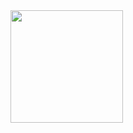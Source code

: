 <img height="180em" src="https://github-readme-stats.vercel.app/api?username=Litot-Mattis&show_icons=true&hide_border=true&&count_private=true&include_all_commits=true" />
<!--
**Litot-Mattis/Litot-Mattis** is a ✨ _special_ ✨ repository because its `README.md` (this file) appears on your GitHub profile.

Here are some ideas to get you started:

- 🔭 I’m currently working on ...
- 🌱 I’m currently learning ...
- 👯 I’m looking to collaborate on ...
- 🤔 I’m looking for help with ...
- 💬 Ask me about ...
- 📫 How to reach me: ...
- 😄 Pronouns: ...
- ⚡ Fun fact: ...
-->

